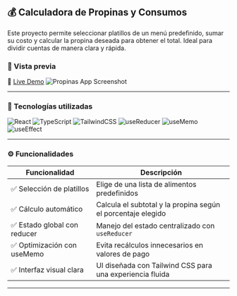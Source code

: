 ## 💰 Calculadora de Propinas y Consumos

Este proyecto permite seleccionar platillos de un menú predefinido, sumar su costo y calcular la propina deseada para obtener el total. Ideal para dividir cuentas de manera clara y rápida.

### 🚀 Vista previa

🔗 [Live Demo](https://calculadora-de-propinas-usereducerf.netlify.app/)
![Propinas App Screenshot](./screenshot.png) <!-- Cambia esta ruta si tienes una imagen del proyecto -->

---

### 🔧 Tecnologías utilizadas

![React](https://img.shields.io/badge/React-20232A?style=for-the-badge&logo=react&logoColor=61DAFB)
![TypeScript](https://img.shields.io/badge/TypeScript-3178C6?style=for-the-badge&logo=typescript&logoColor=white)
![TailwindCSS](https://img.shields.io/badge/TailwindCSS-06B6D4?style=for-the-badge&logo=tailwindcss&logoColor=white)
![useReducer](https://img.shields.io/badge/useReducer-Hook-blue?style=for-the-badge)
![useMemo](https://img.shields.io/badge/useMemo-Hook-purple?style=for-the-badge)
![useEffect](https://img.shields.io/badge/useEffect-Hook-green?style=for-the-badge)

---

### ⚙️ Funcionalidades

| Funcionalidad                  | Descripción                                                   |
|-------------------------------|---------------------------------------------------------------|
| ✅ Selección de platillos     | Elige de una lista de alimentos predefinidos                  |
| ✅ Cálculo automático         | Calcula el subtotal y la propina según el porcentaje elegido  |
| ✅ Estado global con reducer  | Manejo del estado centralizado con `useReducer`               |
| ✅ Optimización con useMemo   | Evita recálculos innecesarios en valores de pago              |
| ✅ Interfaz visual clara      | UI diseñada con Tailwind CSS para una experiencia fluida      |

---
